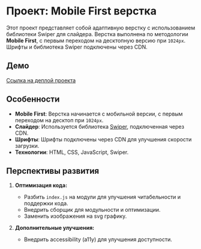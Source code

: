 # Проект: Mobile First верстка

Этот проект представляет собой адаптивную верстку с использованием библиотеки Swiper для слайдера. Верстка выполнена по методологии **Mobile First**, с первым переходом на десктопную версию при `1024px`. Шрифты и библиотека Swiper подключены через CDN.

## Демо

[Ссылка на деплой проекта](https://test2414-peach.vercel.app/)

## Особенности

- **Mobile First**: Верстка начинается с мобильной версии, с первым переходом на десктоп при `1024px`.  
- **Слайдер**: Используется библиотека [Swiper](https://swiperjs.com/), подключенная через CDN.  
- **Шрифты**: Шрифты подключены через CDN для улучшения скорости загрузки.  
- **Технологии**: HTML, CSS, JavaScript, Swiper.

## Перспективы развития

1. **Оптимизация кода:**
   - Разбить `index.js` на модули для улучшения читабельности и поддержки кода.  
   - Внедрить сборщик для модульности и оптимизации.  
   - Заменить изображения на svg графику.

2. **Дополнительные улучшения:**
   - Внедрить accessibility (a11y) для улучшения доступности.
